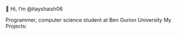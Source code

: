 👋 Hi, I’m @itayshaish06

Programmer, computer science student at Ben Gurion University
My Projects:
<!---
itayshaish06/itayshaish06 is a ✨ special ✨ repository because its `README.md` (this file) appears on your GitHub profile.
You can click the Preview link to take a look at your changes.
--->
